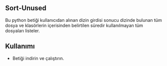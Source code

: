 ## Sort-Unused

Bu python betiği kullanıcıdan alınan dizin girdisi sonucu dizinde bulunan tüm dosya ve klasörlerin içerisinden belirtilen süredir kullanılmayan tüm dosyaları listeler.

## Kullanımı

- Betiği indirin ve çalıştırın.
